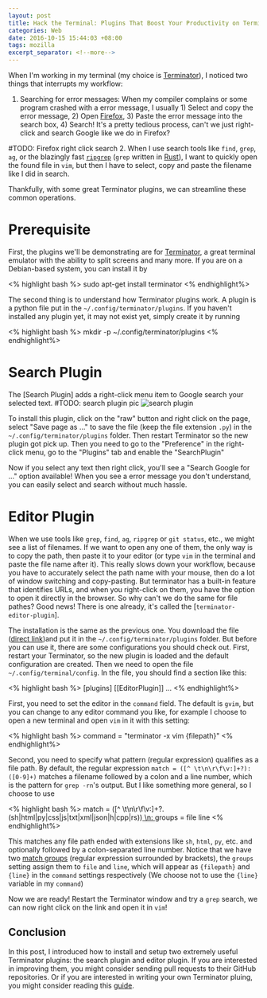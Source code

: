 ```yaml
---
layout: post
title: Hack the Terminal: Plugins That Boost Your Productivity on Terminator
categories: Web
date: 2016-10-15 15:44:03 +08:00
tags: mozilla
excerpt_separator: <!--more-->
---
```

When I'm working in my terminal (my choice is [Terminator]()), I noticed two things that interrupts my workflow:

1. Searching for error messages: When my compiler complains or some program crashed with a error message, I usually 1) Select and copy the error message, 2) Open [Firefox](), 3) Paste the error message into the search box, 4) Search! It's a pretty tedious process, can't we just right-click and search Google like we do in Firefox?

#TODO: Firefox right click search
2. When I use search tools like `find`, `grep`, `ag`, or the blazingly fast [`ripgrep`]() (`grep` written in [Rust]()), I want to quickly open the found file in `vim`, but then I have to select, copy and paste the filename like I did in search. 

Thankfully, with some great Terminator plugins, we can streamline these common operations. 
<!--more-->

# Prerequisite

First, the plugins we'll be demonstrating are for [Terminator](), a great terminal emulator with the ability to split screens and many more. If you are on a Debian-based system, you can install it by 

<% highlight bash %>
sudo apt-get install terminator
<% endhighlight%>

The second thing is to understand how Terminator plugins work. A plugin is a python file put in the `~/.config/terminator/plugins`. If you haven't installed any plugin yet, it may not exist yet, simply create it by running

<% highlight bash %>
mkdir -p ~/.config/terminator/plugins
<% endhighlight%>

# Search Plugin

The [Search Plugin] adds a right-click menu item to Google search your selected text.
#TODO: search plugin pic
![search plugin]()

To install this plugin, click on the "raw" button and right click on the page, select "Save page as ..." to save the file (keep the file extension `.py`) in the `~/.config/terminator/plugins` folder. Then restart Terminator so the new plugin got pick up. Then you need to go to the "Preference" in the right-click menu, go to the "Plugins" tab and enable the "SearchPlugin"

Now if you select any text then right click, you'll see a "Search Google for ..." option available! When you see a error message you don't understand, you can easily select and search without much hassle.

# Editor Plugin
When we use tools like `grep`, `find`, `ag`, `ripgrep` or `git status`, etc., we might see a list of filenames. If we want to open any one of them, the only way is to copy the path, then paste it to your editor (or type `vim` in the terminal and paste the file name after it). This really slows down your workflow, because you have to accurately select the path name with your mouse, then do a lot of window switching and copy-pasting. But terminator has a built-in feature that identifies URLs, and when you right-click on them, you have the option to open it directly in the browser. So why can't we do the same for file pathes? Good news! There is one already, it's called the [`terminator-editor-plugin`].

The installation is the same as the previous one. You download the file ([direct link]())and put it in the `~/.config/terminator/plugins` folder. But before you can use it, there are some configurations you should check out. First, restart your Terminator, so the new plugin is loaded and the default configuration are created. Then we need to open the file `~/.config/terminal/config`. In the file, you should find a section like this:

<% highlight bash %>
[plugins]
  [[EditorPlugin]]
      ...
<% endhighlight%>

First, you need to set the editor in the `command` field. The default is `gvim`, but you can change to any editor command you like, for example I choose to open a new terminal and open `vim` in it with this setting:


<% highlight bash %>
command = "terminator -x vim {filepath}"
<% endhighlight%>

Second, you need to specify what pattern (regular expression) qualifies as a file path. By default, the regular expression `match = ([^ \t\n\r\f\v:]+?):([0-9]+)` matches a filename followed by a colon and a line number, which is the pattern for `grep -rn`'s output. But I like something more general, so I choose to use 


<% highlight bash %>
match = ([^ \t\n\r\f\v:]+?\.(sh|html|py|css|js|txt|xml|json|h|cpp|rs))[ \n: ](([0-9]+)*)
groups = file line
<% endhighlight%>

This matches any file path ended with extensions like `sh`, `html`, `py`, etc. and optionally followed by a colon-separated line number. Notice that we have two [match groups]() (regular expression surrounded by brackets), the `groups` setting assign them to `file` and `line`, which will appear as `{filepath}` and `{line}` in the `command` settings respectively (We choose not to use the `{line}` variable in my `command`)

Now we are ready! Restart the Terminator window and try a `grep` search, we can now right click on the link and open it in `vim`!

## Conclusion

In this post, I introduced how to install and setup two extremely useful Terminator plugins: the search plugin and editor plugin. If you are interested in improving them, you might consider sending pull requests to their GitHub repositories. Or if you are interested in writing your own Terminator pluing, you might consider reading this [guide](http://www.tenshu.net/2010/04/writing-terminator-plugins.html). 

